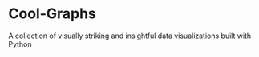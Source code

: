 # Cool-Graphs
A collection of visually striking and insightful data visualizations built with Python
